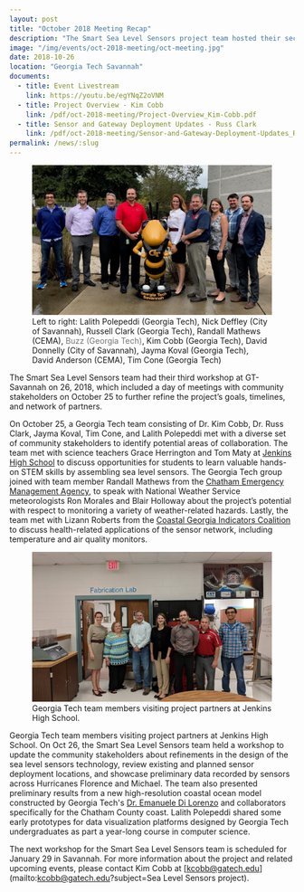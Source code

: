 ```yaml
---
layout: post
title: "October 2018 Meeting Recap"
description: "The Smart Sea Level Sensors project team hosted their second public forum to share how CEMA officials, City of Savannah officials, and Georgia Tech scientists and engineers are working together to install a network of internet-enabled sea level sensors across Chatham County. The real-time data on coastal flooding will be used to create tools for emergency planning and response."
image: "/img/events/oct-2018-meeting/oct-meeting.jpg"
date: 2018-10-26
location: "Georgia Tech Savannah"
documents:
  - title: Event Livestream
    link: https://youtu.be/egYNqZ2oVNM
  - title: Project Overview - Kim Cobb
    link: /pdf/oct-2018-meeting/Project-Overview_Kim-Cobb.pdf
  - title: Sensor and Gateway Deployment Updates - Russ Clark
    link: /pdf/oct-2018-meeting/Sensor-and-Gateway-Deployment-Updates_Russ-Clark.pdf
permalink: /news/:slug
---
```


<figure class="figure">
  <img class="img-fluid" src="/img/events/oct-2018-meeting/oct-meeting.jpg" alt="Participants of the Oct 26 meeting in Savannah, GA">
  <figcaption class="figure-caption">Left to right: Lalith Polepeddi (Georgia Tech), Nick Deffley (City of Savannah), Russell Clark (Georgia Tech), Randall Mathews (CEMA), <a style="color:#757575; text-decoration:none;" href="https://en.wikipedia.org/wiki/Buzz_(mascot)" target="_blank">Buzz (Georgia Tech)</a>, Kim Cobb (Georgia Tech), David Donnelly (City of Savannah), Jayma Koval (Georgia Tech), David Anderson (CEMA), Tim Cone (Georgia Tech)</figcaption>
</figure>

The Smart Sea Level Sensors team had their third workshop at GT-Savannah on 26, 2018, which included a day of meetings with community stakeholders on October 25 to further refine the project’s goals, timelines, and network of partners.

On October 25, a Georgia Tech team consisting of Dr. Kim Cobb, Dr. Russ Clark, Jayma Koval, Tim Cone, and Lalith Polepeddi met with a diverse set of community stakeholders to identify potential areas of collaboration. The team met with science teachers Grace Herrington and Tom Maty at [Jenkins High School](http://internet.savannah.chatham.k12.ga.us/schools/hvj/default.aspx) to discuss opportunities for students to learn valuable hands-on STEM skills by assembling sea level sensors. The Georgia Tech group joined with team member Randall Mathews from the [Chatham Emergency Management Agency](https://www.chathamemergency.org/), to speak with National Weather Service meteorologists Ron Morales and Blair Holloway about the project’s potential with respect to monitoring a variety of weather-related hazards. Lastly, the team met with Lizann Roberts from the [Coastal Georgia Indicators Coalition](http://www.coastalgaindicators.org/) to discuss health-related applications of the sensor network, including temperature and air quality monitors.

<figure class="figure">
  <img class="img-fluid" src="/img/events/oct-2018-meeting/jenkins.jpg" alt="Participants of the Oct 26 meeting in Savannah, GA">
  <figcaption class="figure-caption">Georgia Tech team members visiting project partners at Jenkins High School.</figcaption>
</figure>

Georgia Tech team members visiting project partners at Jenkins High School.
On Oct 26, the Smart Sea Level Sensors team held a workshop to update the community stakeholders about refinements in the design of the sea level sensors technology, review existing and planned sensor deployment locations, and showcase preliminary data recorded by sensors across Hurricanes Florence and Michael. The team also presented preliminary results from a new high-resolution coastal ocean model constructed by Georgia Tech's [Dr. Emanuele Di Lorenzo](http://ocean.eas.gatech.edu/manu/) and collaborators specifically for the Chatham County coast. Lalith Polepeddi shared some early prototypes for data visualization platforms designed by Georgia Tech undergraduates as part a year-long course in computer science.

The next workshop for the Smart Sea Level Sensors team is scheduled for January 29 in Savannah. For more information about the project and related upcoming events, please contact Kim Cobb at [kcobb@gatech.edu](mailto:kcobb@gatech.edu?subject=Sea Level Sensors project).